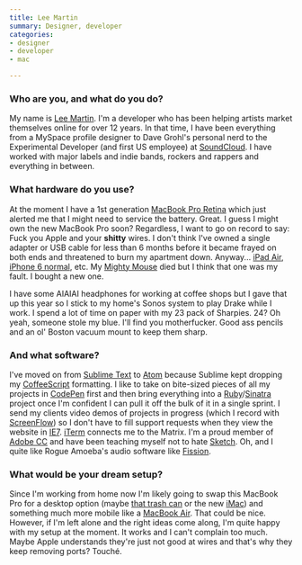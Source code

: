 ```yaml
---
title: Lee Martin
summary: Designer, developer
categories:
- designer
- developer
- mac

---
```


### Who are you, and what do you do?

My name is [Lee Martin](http://www.leemartin.com/ "Lee's website."). I'm a developer who has been helping artists market themselves online for over 12 years. In that time, I have been everything from a MySpace profile designer to Dave Grohl's personal nerd to the Experimental Developer (and first US employee) at [SoundCloud][]. I have worked with major labels and indie bands, rockers and rappers and everything in between.

### What hardware do you use?

At the moment I have a 1st generation [MacBook Pro Retina][macbook-pro] which just alerted me that I might need to service the battery. Great. I guess I might own the new MacBook Pro soon? Regardless, I want to go on record to say: Fuck you Apple and your **shitty** wires. I don't think I've owned a single adapter or USB cable for less than 6 months before it became frayed on both ends and threatened to burn my apartment down. Anyway... [iPad Air][ipad-air], [iPhone 6 normal][iphone-6], etc. My [Mighty Mouse][mighty-mouse] died but I think that one was my fault. I bought a new one.

I have some AIAIAI headphones for working at coffee shops but I gave that up this year so I stick to my home's Sonos system to play Drake while I work. I spend a lot of time on paper with my 23 pack of Sharpies. 24? Oh yeah, someone stole my blue. I'll find you motherfucker. Good ass pencils and an ol' Boston vacuum mount to keep them sharp.

### And what software?

I've moved on from [Sublime Text][sublime-text] to [Atom][] because Sublime kept dropping my [CoffeeScript][] formatting. I like to take on bite-sized pieces of all my projects in [CodePen][] first and then bring everything into a [Ruby][]/[Sinatra][] project once I'm confident I can pull it off the bulk of it in a single sprint. I send my clients video demos of projects in progress (which I record with [ScreenFlow][]) so I don't have to fill support requests when they view the website in [IE7][internet-explorer]. [iTerm][iterm2] connects me to the Matrix. I'm a proud member of [Adobe CC][creative-cloud] and have been teaching myself not to hate [Sketch][]. Oh, and I quite like Rogue Amoeba's audio software like [Fission][].

### What would be your dream setup?

Since I'm working from home now I'm likely going to swap this MacBook Pro for a desktop option (maybe [that trash can][mac-pro] or the new [iMac][]) and something much more mobile like a [MacBook Air][macbook-air]. That could be nice. However, if I'm left alone and the right ideas come along, I'm quite happy with my setup at the moment. It works and I can't complain too much. Maybe Apple understands they're just not good at wires and that's why they keep removing ports? Touché.

[imac]: https://www.apple.com/imac/ "An all-in-one computer."
[ipad-air]: https://en.wikipedia.org/wiki/IPad_Air "A tablet device."
[iphone-6]: https://en.wikipedia.org/wiki/IPhone_6 "A smartphone."
[mac-pro]: https://www.apple.com/mac-pro/ "The Intel-based Mac tower computer."
[macbook-air]: https://www.apple.com/macbook-air/ "A very thin laptop."
[macbook-pro]: https://www.apple.com/macbook-pro/ "A laptop."
[mighty-mouse]: https://en.wikipedia.org/wiki/Apple_Mighty_Mouse "A wireless mouse."
[atom]: https://atom.io/ "A text editor based on web technology."
[codepen]: https://codepen.io/ "A web playground for front-end developers."
[coffeescript]: https://coffeescript.org/ "A language that compiles into Javascript."
[creative-cloud]: https://www.adobe.com/creativecloud.html "A subscription service for Adobe's creative suite."
[fission]: https://www.rogueamoeba.com/fission/ "A lossless audio editor for the Mac."
[internet-explorer]: https://en.wikipedia.org/wiki/Internet_Explorer "A PC web browser."
[iterm2]: https://iterm2.com/ "An alternative terminal application for Mac OS X."
[ruby]: https://www.ruby-lang.org/en/ "An interpreted scripting language."
[screenflow]: http://www.telestream.net/screenflow/overview.htm "A screencasting studio for the Mac."
[sinatra]: http://www.sinatrarb.com "A lightweight Ruby web framework."
[sketch]: https://www.sketchapp.com/ "A vector drawing application for Mac OS X."
[soundcloud]: https://soundcloud.com/ "An audio creation and sharing service."
[sublime-text]: http://www.sublimetext.com/ "A coder's text editor."
